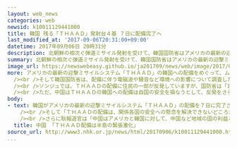 ```yaml
---
layout: web_news
categories: web
newsid: k10011129441000
title: 韓国 残る「ＴＨＡＡＤ」発射台４基 ７日に配備完了へ
last_modified_at: '2017-09-06T20:31:00+09:00'
datetime: 2017年09月06日 20時31分
description: 北朝鮮の相次ぐ弾道ミサイル発射を受けて、韓国国防省はアメリカの最新の迎撃ミサイルシステム「ＴＨＡＡＤ」の残る４基の発射台を、７日、南部に運び込み、配備を完了させると発表しました。
summary: 北朝鮮の相次ぐ弾道ミサイル発射を受けて、韓国国防省はアメリカの最新の迎撃ミサイルシステム「ＴＨＡＡＤ」の残る４基の発射台を、７日、南部に運び込み、配備を完了させると発表しました。
image_url: https://newswebeasy.github.io/ja201709/news/web/image/2017/09/06/k10011129441000.jpg
more: アメリカの最新の迎撃ミサイルシステム「ＴＨＡＡＤ」の韓国への配備をめぐって、ムン・ジェイン（文在寅）大統領は当初慎重な姿勢を示していましたが、北朝鮮の相次ぐ弾道ミサイル発射を受けて、本格運用を急ぐ姿勢に転じました。<br
  /><br />そして韓国国防省は、配備に伴う電磁波や騒音など環境への影響について調査した結果、問題がなかったとして、７日、南部のソンジュ（星州）の配備予定地に残りの発射台４基を運び込み、すべての装備の配備を完了させると発表しました。<br
  /><br />ソンジュでは、ＴＨＡＡＤの配備に住民の一部が反発していますが、国防省は「北の核・ミサイルによる脅威で安全保障をとりまく環境が厳しさを増しており、それに備えるためだ」としたうえで、恒常的に配備するかどうかについてはさらに詳しく環境への影響を調査して決めるとして、理解を求めました。<br
  /><br />ただ、中国はＴＨＡＡＤの韓国への配備は自国の安全を損なうとして、反発をさらに強めることは確実な情勢で、韓国国内では中国に進出している企業への影響などを懸念する声が上がっています。
body:
- text: 韓国がアメリカの最新の迎撃ミサイルシステム「ＴＨＡＡＤ」の配備を７日に完了させるとしていることについて、中国外務省の耿爽報道官は６日の記者会見で「断固として反対する」と述べ、強く反発しました。<br
    /><br />そして「ＴＨＡＡＤの配備は、関係各国の安全への懸念を解決できないどころか、地域の戦略的なバランスを大きく損ない、同時に朝鮮半島の緊張と対立を激化させて問題をより複雑にする」と強く批判しました。<br
    /><br />さらに耿報道官は「中国はアメリカと韓国に対して、中国など地域の国の利益と安全への懸念を重視し、配備のプロセスを即座に停止して、関係する装備を撤去するよう強く促す」と述べて、改めて配備の撤回を求めました。
  title: 中国 「ＴＨＡＡＤ配備は半島の緊張激化」
source_url: http://www3.nhk.or.jp/news/html/20170906/k10011129441000.html
...
```

